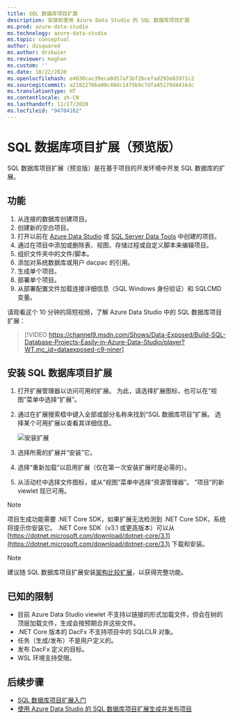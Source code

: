 ```yaml
---
title: SQL 数据库项目扩展
description: 安装和使用 Azure Data Studio 的 SQL 数据库项目扩展
ms.prod: azure-data-studio
ms.technology: azure-data-studio
ms.topic: conceptual
author: dzsquared
ms.author: drskwier
ms.reviewer: maghan
ms.custom: ''
ms.date: 10/22/2020
ms.openlocfilehash: e4030cac39eca0d57af3bf2bcefad293e83971c2
ms.sourcegitcommit: a2182276ba00c48dc1475b9c7dfa45179d4416dc
ms.translationtype: HT
ms.contentlocale: zh-CN
ms.lasthandoff: 11/17/2020
ms.locfileid: "94704162"
---
```

# <a name="sql-database-projects-extension-preview"></a>SQL 数据库项目扩展（预览版）

SQL 数据库项目扩展（预览版）是在基于项目的开发环境中开发 SQL 数据库的扩展。 


## <a name="features"></a>功能

1. 从连接的数据库创建项目。
2. 创建新的空白项目。
3. 打开以前在 [Azure Data Studio](sql-database-project-extension-getting-started.md) 或 [SQL Server Data Tools](../../ssdt/sql-server-data-tools.md) 中创建的项目。
4. 通过在项目中添加或删除表、视图、存储过程或自定义脚本来编辑项目。
5. 组织文件夹中的文件/脚本。
6. 添加对系统数据库或用户 dacpac 的引用。
7. 生成单个项目。
8. 部署单个项目。
9. 从部署配置文件加载连接详细信息（SQL Windows 身份验证）和 SQLCMD 变量。

请观看这个 10 分钟的简短视频，了解 Azure Data Studio 中的 SQL 数据库项目扩展：

> [!VIDEO https://channel9.msdn.com/Shows/Data-Exposed/Build-SQL-Database-Projects-Easily-in-Azure-Data-Studio/player?WT.mc_id=dataexposed-c9-niner]

## <a name="install-the-sql-database-projects-extension"></a>安装 SQL 数据库项目扩展

1. 打开扩展管理器以访问可用的扩展。  为此，请选择扩展图标，也可以在“视图”菜单中选择“扩展”。
2. 通过在扩展搜索框中键入全部或部分名称来找到“SQL 数据库项目”扩展。 选择某个可用扩展以查看其详细信息。

   ![安装扩展](media/sql-database-projects-extension/install-database-projects.png)

3. 选择所需的扩展并“安装”它。
4. 选择“重新加载”以启用扩展（仅在第一次安装扩展时是必需的）。
5.  从活动栏中选择文件图标，或从“视图”菜单中选择“资源管理器”。 “项目”的新 viewlet 现已可用。

   > [!NOTE]
   > 项目生成功能需要 .NET Core SDK，如果扩展无法检测到 .NET Core SDK，系统将提示你安装它。  .NET Core SDK（v3.1 或更高版本）可以从 [https://dotnet.microsoft.com/download/dotnet-core/3.1](https://dotnet.microsoft.com/download/dotnet-core/3.1) 下载和安装。

   > [!NOTE]
   > 建议随 SQL 数据库项目扩展安装[架构比较扩展](schema-compare-extension.md)，以获得完整功能。

## <a name="known-limitations"></a>已知的限制

- 目前 Azure Data Studio viewlet 不支持以链接的形式加载文件，但会在树的顶层加载文件，生成会按预期合并这些文件。
- .NET Core 版本的 DacFx 不支持项目中的 SQLCLR 对象。
- 任务（生成/发布）不是用户定义的。
- 发布 DacFx 定义的目标。
- WSL 环境支持受限。

## <a name="next-steps"></a>后续步骤

- [SQL 数据库项目扩展入门](sql-database-project-extension-getting-started.md)
- [使用 Azure Data Studio 的 SQL 数据库项目扩展生成并发布项目](sql-database-project-extension-build.md)
